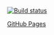 [![Build status](https://ci.appveyor.com/api/projects/status/4f9v4ywxmao74ax4?svg=true)](https://ci.appveyor.com/project/tomcxa/goblinvoblin)



[GitHub Pages](https://tomcxa.github.io/goblinVoBlin/)